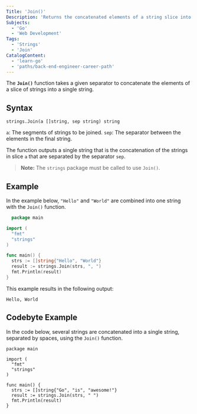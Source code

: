 ```yaml
---
Title: 'Join()'
Description: 'Returns the concatenated elements of a string slice into a single string.'
Subjects:
  - 'Go'
  - 'Web Development'
Tags:
  - 'Strings'
  - 'Join'
CatalogContent:
  - 'learn-go'
  - 'paths/back-end-engineer-career-path'
---
```


The **`Join()`** function takes a given separator to concatenate the elements of a slice of strings into a single string.

## Syntax

```pseudo
strings.Join(a []string, sep string) string
```

`a`: The segments of strings to be joined.
`sep`: The separator between the elements in the final string.

The function outputs a single string that is the concatenation of the strings in slice `a` that are separated by the separator `sep`.

> **Note:** The `strings` package must be called to use `Join()`.

## Example

In the example below, `"Hello"` and `"World"` are combined into one string with the `Join()` function.

```go
  package main

import (
  "fmt"
  "strings"
)

func main() {
  strs := []string{"Hello", "World"}
  result := strings.Join(strs, ", ")
  fmt.Println(result)
}
```

This example results in the following output:

```shell
Hello, World
```

## Codebyte Example

In the code below, several strings are concatenated into a single string, separated by spaces, using the `Join()` function.

```codebyte/golang
package main

import (
  "fmt"
  "strings"
)

func main() {
  strs := []string{"Go", "is", "awesome!"}
  result := strings.Join(strs, " ")
  fmt.Println(result)
}
```
